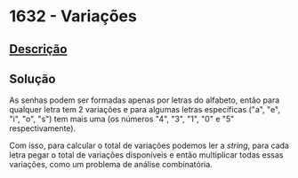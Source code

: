 # 1632 - Variações

## [Descrição](https://www.beecrowd.com.br/judge/pt/problems/view/1632)

## Solução

As senhas podem ser formadas apenas por letras do alfabeto, então para qualquer letra tem $2$ variações e para algumas letras específicas ("a", "e", "i", "o", "s") tem mais uma (os números "4", "3", "1", "0" e "5" respectivamente).

Com isso, para calcular o total de variações podemos ler a _string_, para cada letra pegar o total de variações disponíveis e então multiplicar todas essas variações, como um problema de análise combinatória.